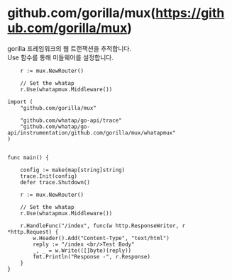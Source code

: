 # github.com/gorilla/mux(https://github.com/gorilla/mux)

gorilla 프레임워크의 웹 트랜잭션을 추적합니다.  
Use 함수를 통해 미들웨어를 설정합니다.

```
    r := mux.NewRouter()
    
    // Set the whatap
    r.Use(whatapmux.Middleware())
```


```
import (
    "github.com/gorilla/mux"
    
    "github.com/whatap/go-api/trace"
    "github.com/whatap/go-api/instrumentation/github.com/gorilla/mux/whatapmux"
)


func main() {

    config := make(map[string]string)
    trace.Init(config)
    defer trace.Shutdown()
    
    r := mux.NewRouter()
    
    // Set the whatap
    r.Use(whatapmux.Middleware())
    
    r.HandleFunc("/index", func(w http.ResponseWriter, r *http.Request) {
        w.Header().Add("Content-Type", "text/html")
        reply := "/index <br/>Test Body"
        _, _ = w.Write(([]byte)(reply))
        fmt.Println("Response -", r.Response)
    }
}
```
